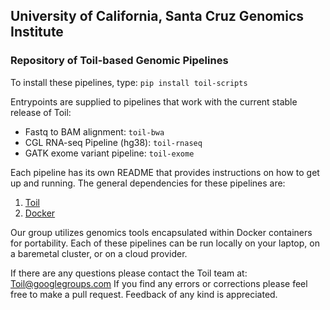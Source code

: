 ## University of California, Santa Cruz Genomics Institute
### Repository of Toil-based Genomic Pipelines

To install these pipelines, type: `pip install toil-scripts`

Entrypoints are supplied to pipelines that work with the current stable release of Toil:
    
- Fastq to BAM alignment: `toil-bwa`
- CGL RNA-seq Pipeline (hg38): `toil-rnaseq`
- GATK exome variant pipeline: `toil-exome`

Each pipeline has its own README that provides instructions on how to get up and running. 
The general dependencies for these pipelines are:

1. [Toil](https://github.com/BD2KGenomics/toil)
2. [Docker](https://www.docker.com/)

Our group utilizes genomics tools encapsulated within Docker containers for portability.  Each of these
pipelines can be run locally on your laptop, on a baremetal cluster, or on a cloud provider. 

If there are any questions please contact the Toil team at: Toil@googlegroups.com 
If you find any errors or corrections please feel free to make a pull request.  Feedback of any kind is appreciated.
